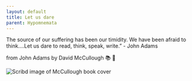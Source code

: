 ```yaml
---
layout: default
title: Let us dare
parent: Hypomnemata
---
```

The source of our suffering has been our timidity. We have been afraid to think….Let us dare to read, think, speak, write.” - John Adams

from John Adams by David McCullough  📚 💬

![Scribd image of McCullough book cover](https://7robots.micro.blog/uploads/2024/5cb4df8d9b.jpg "Scribd image of McCullough book cover")
